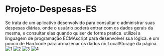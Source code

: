 # Projeto-Despesas-ES
Se trata de um aplicativo desenvolvido para consultar e administrar suas despesas diárias. onde o usuário poderá entrar com os dados gerais da mesma, e consultar elas quando quiser de forma pratica. utilizei a linguagem de programação ECMAscript para  desenvolver sua lógica. e um pouco de Hardcode para armazenar os dados no LocalStorage da página.
![1](https://user-images.githubusercontent.com/86329011/211900550-fe05d754-82f5-410a-9a62-e63044e6ce16.PNG)
![2](https://user-images.githubusercontent.com/86329011/211900558-2382c2e3-237d-4045-9a1c-bfc1c282a087.PNG)
![3](https://user-images.githubusercontent.com/86329011/211900566-b34f3d62-8bcf-4a10-8231-c65d3577ac8b.PNG)
![4](https://user-images.githubusercontent.com/86329011/211900570-108214d0-6690-425a-9a1e-595e31c053ab.PNG)
